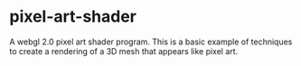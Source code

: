 # pixel-art-shader
A webgl 2.0 pixel art shader program. This is a basic example of techniques to create a rendering of a 3D mesh that appears like pixel art.
